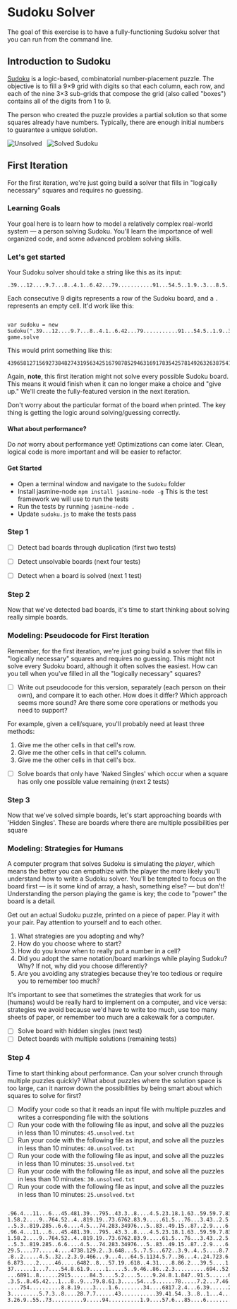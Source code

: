 # Sudoku Solver

The goal of this exercise is to have a fully-functioning Sudoku solver that you can run from the command line.


## Introduction to Sudoku

[Sudoku](http://en.wikipedia.org/wiki/Sudoku) is a logic-based, combinatorial number-placement puzzle. The objective is to fill a 9×9 grid with digits so that each column, each row, and each of the nine 3×3 sub-grids that compose the grid (also called "boxes") contains all of the digits from 1 to 9.

The person who created the puzzle provides a partial solution so that some squares already have numbers.  Typically, there are enough initial numbers to guarantee a unique solution.

![Unsolved](http://upload.wikimedia.org/wikipedia/commons/thumb/f/ff/Sudoku-by-L2G-2..5.714.svg/25.px-Sudoku-by-L2G-2..5.714.svg.png) &nbsp; ![Solved Sudoku](http://upload.wikimedia.org/wikipedia/commons/thumb/3/31/Sudoku-by-L2G-2..5.714_solution.svg/25.px-Sudoku-by-L2G-2..5.714_solution.svg.png)

## First Iteration

For the first iteration, we're just going build a solver that fills in "logically necessary" squares and requires no guessing.

### Learning Goals

Your goal here is to learn how to model a relatively complex real-world system &mdash; a person solving Sudoku.  You'll learn the importance of well organized code, and some advanced problem solving skills.


### Let's get started

Your Sudoku solver should take a string like this as its input:

```text
.39...12....9.7...8..4.1..6.42...79...........91...54.5..1.9..3...8.5....14...87.
```

Each consecutive 9 digits represents a row of the Sudoku board, and a `.` represents an empty cell.  It'd work like this:

```

var sudoku = new Sudoku(".39...12....9.7...8..4.1..6.42...79...........91...54.5..1.9..3...8.5....14...87.");
game.solve

```

This would print something like this:

```
439658127156927384827431956342516798785294631691783542578149263263875419914362875
```

Again, **note**, this first iteration might not solve every possible Sudoku board.  This means it would finish when it can no longer make a choice and "give up."  We'll create the fully-featured version in the next iteration.

Don't worry about the particular format of the board when printed.  The key thing is getting the logic around solving/guessing correctly.


#### What about performance?

Do *not* worry about performance yet!  Optimizations can come later.  Clean, logical code is more important and will be easier to refactor.

#### Get Started

- Open a terminal window and navigate to the `Sudoku` folder
- Install jasmine-node `npm install jasmine-node -g` This is the test framework we will use to run the tests
- Run the tests by running `jasmine-node .`
- Update `sudoku.js` to make the tests pass

### Step 1

- [ ] Detect bad boards through duplication (first two tests)
- [ ] Detect unsolvable boards (next four tests)
- [ ] Detect when a board is solved (next 1 test)


### Step 2

Now that we've detected bad boards, it's time to start thinking about solving really simple boards.

### Modeling: Pseudocode for First Iteration

Remember, for the first iteration, we're just going build a solver that fills in "logically necessary" squares and requires no guessing.  This might not solve every Sudoku board, although it often solves the easiest.  How can you tell when you've filled in all the "logically necessary" squares?

- [ ] Write out pseudocode for this version, separately (each person on their own), and compare it to each other.  How does it differ?  Which approach seems more sound?  Are there some core operations or methods you need to support?

For example, given a cell/square, you'll probably need at least three methods:

1. Give me the other cells in that cell's row.
2. Give me the other cells in that cell's column.
3. Give me the other cells in that cell's box.

- [ ] Solve boards that only have 'Naked Singles' which occur when a square has only one possible value remaining (next 2 tests)

### Step 3

Now that we've solved simple boards, let's start approaching boards with 'Hidden Singles'. These are boards where there are multiple possibilities per square

### Modeling: Strategies for Humans

A computer program that solves Sudoku is simulating the *player*, which means the better you can empathize with the player the more likely you'll understand how to write a Sudoku solver.  You'll be tempted to focus on the board first &mdash; is it some kind of array, a hash, something else? &mdash; but don't!  Understanding the person playing the game is key; the code to "power" the board is a detail.

Get out an actual Sudoku puzzle, printed on a piece of paper.  Play it with your pair.  Pay attention to yourself and to each other.

1. What strategies are you adopting and why?
2. How do you choose where to start?
3. How do you know when to really put a number in a cell?
4. Did you adopt the same notation/board markings while playing Sudoku?  Why?  If not, why did you choose differently?
5. Are you avoiding any strategies because they're too tedious or require you to remember too much?

It's important to see that sometimes the strategies that work for us (humans) would be really hard to implement on a computer, and vice versa: strategies we avoid because we'd have to write too much, use too many sheets of paper, or remember too much are a cakewalk for a computer.

- [ ] Solve board with hidden singles (next test)
- [ ] Detect boards with multiple solutions (remaining tests)

### Step 4

Time to start thinking about performance. Can your solver crunch through multiple puzzles quickly? What about puzzles where the solution space is too large, can it narrow down the possibilities by being smart about which squares to solve for first?

- [ ] Modify your code so that it reads an input file with multiple puzzles and writes a corresponding file with the solutions
- [ ] Run your code with the following file as input, and solve all the puzzles in less than 10 minutes: `45.unsolved.txt`
- [ ] Run your code with the following file as input, and solve all the puzzles in less than 10 minutes: `40.unsolved.txt`
- [ ] Run your code with the following file as input, and solve all the puzzles in less than 10 minutes: `35.unsolved.txt`
- [ ] Run your code with the following file as input, and solve all the puzzles in less than 10 minutes: `30.unsolved.txt`
- [ ] Run your code with the following file as input, and solve all the puzzles in less than 10 minutes: `25.unsolved.txt`

```

.96.4...11...6...45.481.39...795..43.3..8....4.5.23.18.1.63..59.59.7.83...359...7
1.58.2....9..764.52..4..819.19..73.6762.83.9.....61.5...76...3.43..2.5.16..3.89..
..5.3..819.285..6.6....4.5...74.283.34976...5..83..49.15..87..2.9....6...26.495.3
.96.4...11...6...45.481.39...795..43.3..8....4.5.23.18.1.63..59.59.7.83...359...7
1.58.2....9..764.52..4..819.19..73.6762.83.9.....61.5...76...3.43..2.5.16..3.89..
..5.3..819.285..6.6....4.5...74.283.34976...5..83..49.15..87..2.9....6...26.495.3
29.5....77.....4....4738.129.2..3.648...5..7.5...672..3.9..4..5....8.7...87..51.9
.8..2.....4.5..32..2.3.9.466...9...4...64.5.1134.5.7..36...4..24.723.6.....7..45.
6.873....2.....46.....6482..8...57.19..618..4.31....8.86.2...39.5....1..1..4562..
37......1...7....54.8.61.9.....1.....5..9.46..86..2.3..........694..52.38..1495..
...6891..8......2915......84.3....5.2....5....9.24.8.1.847..91.5......6..6.41....
.3.5..8.45.42...1...8..9...79.8.61.3.....54...5......78.....7.2...7.46..61.3..5..
....754..........8.8.19....3....1.6........34....6817.2.4...6.39......2.53.2.....
3.........5.7.3..8....28.7.7......43...........39.41.54..3..8..1...4....968...2..
3.26.9..55..73..........9.....94..........1.9....57.6...85....6........3.19.82.4.

```

